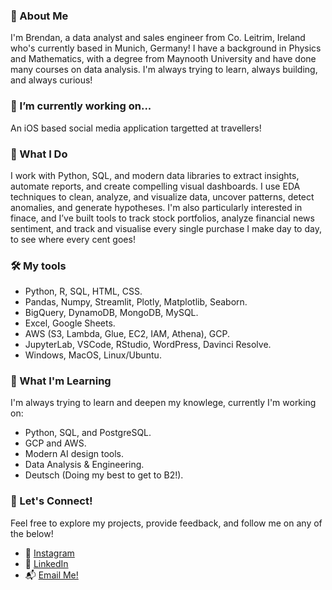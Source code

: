 ### 👋 About Me
I'm Brendan, a data analyst and sales engineer from Co. Leitrim, Ireland who's currently based in Munich, Germany! I have a background in Physics and Mathematics, with a degree from Maynooth University and have done many courses on data analysis. I'm always trying to learn, always building, and always curious!

### 🔭 I’m currently working on...
An iOS based social media application targetted at travellers! 

### 💼 What I Do
I work with Python, SQL, and modern data libraries to extract insights, automate reports, and create compelling visual dashboards. I use EDA techniques to clean, analyze, and visualize data, uncover patterns, detect anomalies, and generate hypotheses. I'm also particularly interested in finace, and I’ve built tools to track stock portfolios, analyze financial news sentiment, and track and visualise every single purchase I make day to day, to see where every cent goes!  

### 🛠️ My tools
- Python, R, SQL, HTML, CSS.
- Pandas, Numpy, Streamlit, Plotly, Matplotlib, Seaborn.
- BigQuery, DynamoDB, MongoDB, MySQL.
- Excel, Google Sheets.
- AWS (S3, Lambda, Glue, EC2, IAM, Athena), GCP.
- JupyterLab, VSCode, RStudio, WordPress, Davinci Resolve.
- Windows, MacOS, Linux/Ubuntu.

### 🌱 What I'm Learning
I'm always trying to learn and deepen my knowlege, currently I'm working on:
- Python, SQL, and PostgreSQL.
- GCP and AWS.
- Modern AI design tools.
- Data Analysis & Engineering.
- Deutsch (Doing my best to get to B2!).

### 🤝 Let's Connect!
Feel free to explore my projects, provide feedback, and follow me on any of the below!
- 📸 [Instagram](https://instagram.com/bren.gall)
- 💼 [LinkedIn](https://www.linkedin.com/in/brengall99/)
- 📬 [Email Me!](mailto:brengall99@gmail.com)
